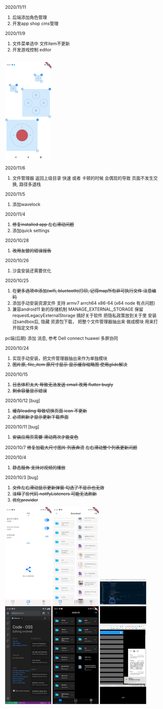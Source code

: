 2020/11/11
1. 后端添加角色管理
2. 开发app shop cms管理


2020/11/9
1. 文件菜单选中 文件item不更新
2. 开发游戏控制 editor
<br />
<img width="150" src="./1.jpg"/>

2020/11/6
1. 文件管理器 返回上级目录 快速 或者 卡顿的时候
会偶现的导致 页面不发生交换, 路径多退栈 

2020/11/5
1. 添加wavelock

2020/11/4
1. ~~修复installed app 左右滑动问题~~
2. 添加quick settings 

2020/10/28
1. ~~改用友盟的错误报告~~

2020/10/26
1. 沙盒安装还需要优化

2020/10/25
1. ~~在更多选项中添加(wifi, bluetooth)打印, 记得map所有非可执行文件 注意编码~~
2. 添加手动安装资源文件 支持 armv7 arrch64 x86-64 (x64 node 有点问题)
3. 兼容android11 新的存储机制 MANAGE\_EXTERNAL\_STORAGE 保留requestLegacyExternalStorage
搞好关于软件 把隐私政策放到关于里
安装过sandbox后, 隐藏 资源包下载，
把整个文件管理器抽出来 做成模块 用来打开指定文件夹

pc端(后期) 添加 消息, 参考 Dell connect huawei 多屏协同

2020/10/24

1. 实现手动安装，把文件管理器抽出来作为单独模块
2. ~~图片原, file\_item 原尺寸显示 显示缓存缩略图 使用glide解决~~

2020/10/15

1. ~~日志体积太大 导致无法发送 email 改用 flutter bugly~~
2. ~~剩余容量显示错误~~

2020/10/12 [bug]

1. ~~缓存leading 导致切换页面 icon 不更新~~
2. ~~必须刷新才显示更新下载界面~~

2020/10/11 [bug]

1. ~~安装应用页需要 滑动两次才能变色~~

2020/10/7
~~修复加载大尺寸图片 列表奔溃~~
~~左右滑动整个列表更新问题~~

2020/10/4
1. ~~静态服务 支持对视频的播放~~

2020/10/3 [bug]
1. ~~文件左右滑动显示更新弹窗 勾选了不显示也无效~~
2. ~~注释了些代码 notifyListeners 可能无法刷新~~
3. ~~优化provider~~

<img width="150" src="./2.jpg"/>
<img width="150" src="./3.jpg"/>
<img width="150" src="./1503EC0373B40F1532D716722B9EDE71.jpg"/>
<img width="150" src="./1BC3D8FB43C54592A6C423E2EF005CC9.jpg"/>
<img width="150" src="./1C51864D96F3C8405C20ADEACA4FD7FF.jpg"/>
<img width="150" src="./5002BE186BC7A1FBADC7B6929309FB5A.jpg"/>
